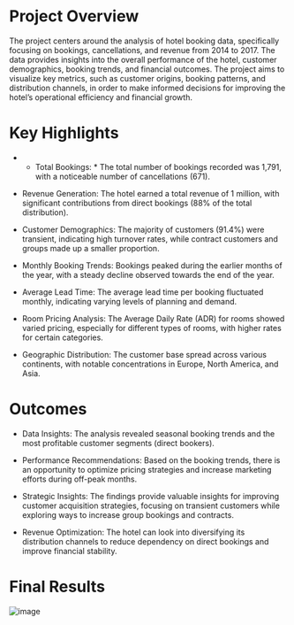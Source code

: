# Project Overview
The project centers around the analysis of hotel booking data, specifically focusing on bookings, cancellations, and revenue from 2014 to 2017. The data provides insights into the overall performance of the hotel, customer demographics, booking trends, and financial outcomes. The project aims to visualize key metrics, such as customer origins, booking patterns, and distribution channels, in order to make informed decisions for improving the hotel’s operational efficiency and financial growth.

# Key Highlights
* * Total Bookings: * The total number of bookings recorded was 1,791, with a noticeable number of cancellations (671).

* Revenue Generation: The hotel earned a total revenue of 1 million, with significant contributions from direct bookings (88% of the total distribution).

* Customer Demographics: The majority of customers (91.4%) were transient, indicating high turnover rates, while contract customers and groups made up a smaller proportion.

* Monthly Booking Trends: Bookings peaked during the earlier months of the year, with a steady decline observed towards the end of the year.

* Average Lead Time: The average lead time per booking fluctuated monthly, indicating varying levels of planning and demand.

* Room Pricing Analysis: The Average Daily Rate (ADR) for rooms showed varied pricing, especially for different types of rooms, with higher rates for certain categories.

* Geographic Distribution: The customer base spread across various continents, with notable concentrations in Europe, North America, and Asia.

# Outcomes
* Data Insights: The analysis revealed seasonal booking trends and the most profitable customer segments (direct bookers).

* Performance Recommendations: Based on the booking trends, there is an opportunity to optimize pricing strategies and increase marketing efforts during off-peak months.

* Strategic Insights: The findings provide valuable insights for improving customer acquisition strategies, focusing on transient customers while exploring ways to increase group bookings and contracts.

* Revenue Optimization: The hotel can look into diversifying its distribution channels to reduce dependency on direct bookings and improve financial stability.
# Final Results
![image](https://github.com/user-attachments/assets/7f244f84-2fc5-4e79-86f1-9e671853c97c)
